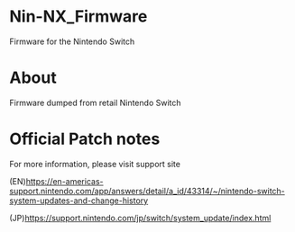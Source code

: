 # Nin-NX_Firmware
Firmware for the Nintendo Switch

# About
Firmware dumped from retail Nintendo Switch

# Official Patch notes
For more information, please visit support site

(EN)https://en-americas-support.nintendo.com/app/answers/detail/a_id/43314/~/nintendo-switch-system-updates-and-change-history

(JP)https://support.nintendo.com/jp/switch/system_update/index.html
